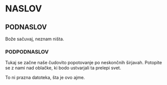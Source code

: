 # NASLOV

## PODNASLOV
Bože sačuvaj, neznam ništa.

### PODPODNASLOV
Tukaj se začne naše čudovito popotovanje po neskončnih širjavah. Potopite se z nami nad oblačke, ki bodo ustvarjali ta prelepi svet.

To ni prazna datoteka, šta je ovo ajme.